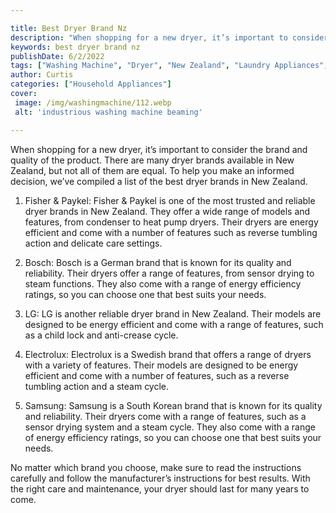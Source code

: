 ```yaml
---

title: Best Dryer Brand Nz
description: "When shopping for a new dryer, it’s important to consider the brand and quality of the product. There are many dryer brands availa...keep going and find out"
keywords: best dryer brand nz
publishDate: 6/2/2022
tags: ["Washing Machine", "Dryer", "New Zealand", "Laundry Appliances", "Appliance Brand", "Appliance Guide"]
author: Curtis
categories: ["Household Appliances"]
cover: 
 image: /img/washingmachine/112.webp
 alt: 'industrious washing machine beaming'

---
```


When shopping for a new dryer, it’s important to consider the brand and quality of the product. There are many dryer brands available in New Zealand, but not all of them are equal. To help you make an informed decision, we’ve compiled a list of the best dryer brands in New Zealand.

1. Fisher & Paykel: Fisher & Paykel is one of the most trusted and reliable dryer brands in New Zealand. They offer a wide range of models and features, from condenser to heat pump dryers. Their dryers are energy efficient and come with a number of features such as reverse tumbling action and delicate care settings.

2. Bosch: Bosch is a German brand that is known for its quality and reliability. Their dryers offer a range of features, from sensor drying to steam functions. They also come with a range of energy efficiency ratings, so you can choose one that best suits your needs.

3. LG: LG is another reliable dryer brand in New Zealand. Their models are designed to be energy efficient and come with a range of features, such as a child lock and anti-crease cycle.

4. Electrolux: Electrolux is a Swedish brand that offers a range of dryers with a variety of features. Their models are designed to be energy efficient and come with a number of features, such as a reverse tumbling action and a steam cycle.

5. Samsung: Samsung is a South Korean brand that is known for its quality and reliability. Their dryers come with a range of features, such as a sensor drying system and a steam cycle. They also come with a range of energy efficiency ratings, so you can choose one that best suits your needs.

No matter which brand you choose, make sure to read the instructions carefully and follow the manufacturer’s instructions for best results. With the right care and maintenance, your dryer should last for many years to come.
